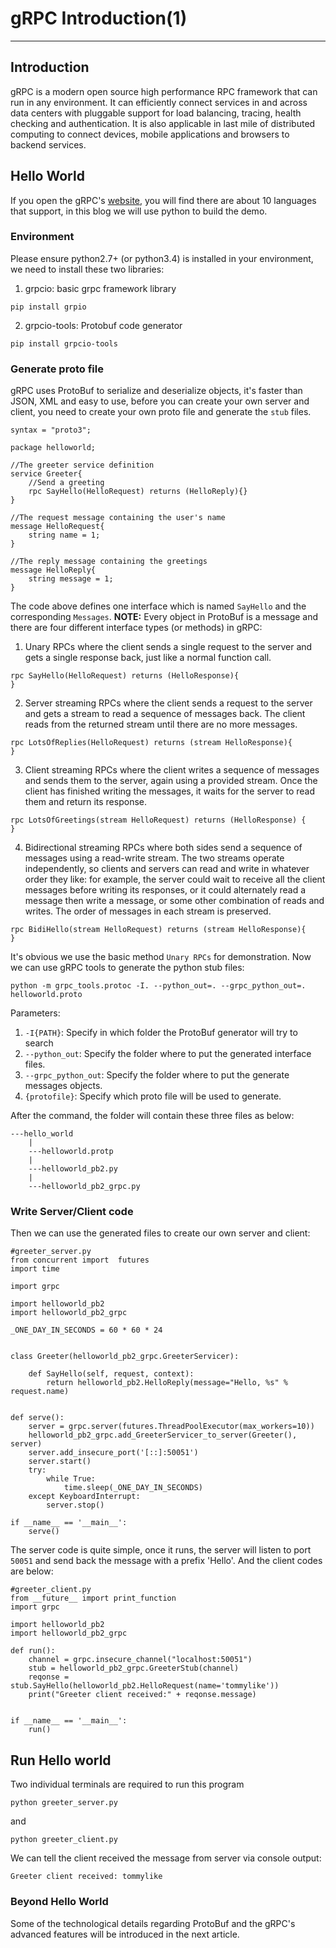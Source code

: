 ﻿# gRPC Introduction(1)


---

## Introduction

gRPC is a modern open source high performance RPC framework that can run in any environment. It can efficiently connect services in and across data centers with pluggable support for load balancing, tracing, health checking and authentication. It is also applicable in last mile of distributed computing to connect devices, mobile applications and browsers to backend services.

## Hello World

If you open the gRPC's [website](https://grpc.io/), you will find there are about 10 languages that support, in this blog we 
will use python to build the demo.

### Environment

Please ensure python2.7+ (or python3.4) is installed in your environment, we need to install these two libraries:
1. grpcio: basic grpc framework library
```
pip install grpio
```
2. grpcio-tools: Protobuf code generator
```
pip install grpcio-tools
```

### Generate proto file

gRPC uses ProtoBuf to serialize and deserialize objects, it's faster than JSON, XML and easy to use, before you can create your own server and client, you need to create your own proto file and generate the `stub` files.
```
syntax = "proto3";

package helloworld;

//The greeter service definition
service Greeter{
	//Send a greeting
	rpc SayHello(HelloRequest) returns (HelloReply){}	
}

//The request message containing the user's name
message HelloRequest{
	string name = 1;
}

//The reply message containing the greetings
message HelloReply{
	string message = 1;
}

```
The code above defines one interface which is named `SayHello` and the corresponding `Messages`. 
**NOTE:** Every object in ProtoBuf is a message and there are four different interface types (or methods) in gRPC:

1. Unary RPCs where the client sends a single request to the server and gets a single response back, just like a normal function call.
```
rpc SayHello(HelloRequest) returns (HelloResponse){
}
```
2. Server streaming RPCs where the client sends a request to the server and gets a stream to read a sequence of messages back. The client reads from the returned stream until there are no more messages.

```
rpc LotsOfReplies(HelloRequest) returns (stream HelloResponse){
}
```
3. Client streaming RPCs where the client writes a sequence of messages and sends them to the server, again using a provided stream. Once the client has finished writing the messages, it waits for the server to read them and return its response.
```
rpc LotsOfGreetings(stream HelloRequest) returns (HelloResponse) {
}
```
4. Bidirectional streaming RPCs where both sides send a sequence of messages using a read-write stream. The two streams operate independently, so clients and servers can read and write in whatever order they like: for example, the server could wait to receive all the client messages before writing its responses, or it could alternately read a message then write a message, or some other combination of reads and writes. The order of messages in each stream is preserved.
```
rpc BidiHello(stream HelloRequest) returns (stream HelloResponse){
}
```
It's obvious we use the basic method `Unary RPCs` for demonstration. Now we can use gRPC tools to generate the python stub files:
```
python -m grpc_tools.protoc -I. --python_out=. --grpc_python_out=. helloworld.proto
```
Parameters:
1. `-I{PATH}`: Specify in which folder the ProtoBuf generator will try to search
2. `--python_out`: Specify the folder where to put the generated interface files.
3. `--grpc_python_out`: Specify the folder where to put the generate messages objects.
4. `{protofile}`: Specify which proto file will be used to generate.

After the command, the folder will contain these three files as below:
```
---hello_world
    |
    ---helloworld.protp
    |
    ---helloworld_pb2.py
    |
    ---helloworld_pb2_grpc.py
```

### Write Server/Client code

Then we can use the generated files to create our own server and client:
```
#greeter_server.py
from concurrent import  futures
import time

import grpc

import helloworld_pb2
import helloworld_pb2_grpc

_ONE_DAY_IN_SECONDS = 60 * 60 * 24


class Greeter(helloworld_pb2_grpc.GreeterServicer):

    def SayHello(self, request, context):
        return helloworld_pb2.HelloReply(message="Hello, %s" % request.name)


def serve():
    server = grpc.server(futures.ThreadPoolExecutor(max_workers=10))
    helloworld_pb2_grpc.add_GreeterServicer_to_server(Greeter(), server)
    server.add_insecure_port('[::]:50051')
    server.start()
    try:
        while True:
            time.sleep(_ONE_DAY_IN_SECONDS)
    except KeyboardInterrupt:
        server.stop()

if __name__ == '__main__':
    serve()
```
The server code is quite simple, once it runs, the server will listen to port `50051` and send back the message with a prefix 'Hello'. And the client codes are below:
```
#greeter_client.py
from __future__ import print_function
import grpc

import helloworld_pb2
import helloworld_pb2_grpc

def run():
    channel = grpc.insecure_channel("localhost:50051")
    stub = helloworld_pb2_grpc.GreeterStub(channel)
    reqonse = stub.SayHello(helloworld_pb2.HelloRequest(name='tommylike'))
    print("Greeter client received:" + reqonse.message)


if __name__ == '__main__':
    run()
```

## Run Hello world

Two individual terminals are required to run this program
```
python greeter_server.py
```
and
```
python greeter_client.py
```
We can tell the client received the message from server via console output:
```
Greeter client received: tommylike
```
### Beyond Hello World
Some of the technological details regarding ProtoBuf and the gRPC's advanced features will be introduced in the next article.
